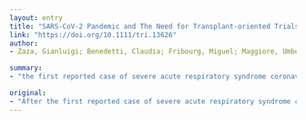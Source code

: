 ```yaml
---
layout: entry
title: "SARS-CoV-2 Pandemic and The Need for Transplant-oriented Trials"
link: "https://doi.org/10.1111/tri.13626"
author:
- Zaza, Gianluigi; Benedetti, Claudia; Fribourg, Miguel; Maggiore, Umberto; Azzi, Jamil; Riella, Leonardo V.; Cravedi, Paolo

summary:
- "the first reported case of severe acute respiratory syndrome coronavirus 2 (SARS-CoV-2) infection in Wuhan, China, in December 2019, the contagion has spread rapidly. There are no published studies beyond the case series describing the incidence and clinical course of COVID-19 in transplant recipients. This pandemic has had a major impact in transplant physicians and healthcare workers as well. The crisis has meant reducing or even interrupting transplant program activity, with a subsequent impact on patient morbidity and mortality still hard to quantify case series in China in December 2019 has been reported in China, the congout has spread quickly."

original:
- "After the first reported case of severe acute respiratory syndrome coronavirus 2 (SARS-CoV-2) infection in Wuhan, China, in December 2019, the contagion has spread rapidly and has become a global pandemic.(1) There are as of yet no published studies beyond the case series describing the incidence and clinical course of COVID-19 in transplant recipients, a population potentially at high risk due to the ongoing immunosuppression and higher risk of comorbidities.(2) This pandemic has had a major impact in transplant physicians and healthcare workers as well(3) and this crisis has meant reducing or even interrupting transplant program activity, with a subsequent impact on patient morbidity and mortality that is still hard to quantify."
---
```


